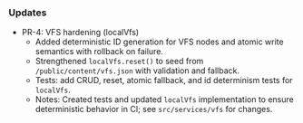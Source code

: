 ### Updates
- PR-4: VFS hardening (localVfs)
  - Added deterministic ID generation for VFS nodes and atomic write semantics with rollback on failure.
  - Strengthened `localVfs.reset()` to seed from `/public/content/vfs.json` with validation and fallback.
  - Tests: add CRUD, reset, atomic fallback, and id determinism tests for `localVfs`.
  - Notes: Created tests and updated `localVfs` implementation to ensure deterministic behavior in CI; see `src/services/vfs` for changes.
